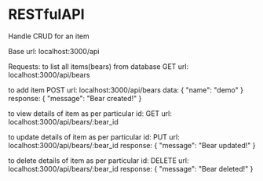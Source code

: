 # RESTfulAPI
Handle CRUD for an item 

Base url: localhost:3000/api

Requests:
to list all items(bears) from database
GET 
  url: localhost:3000/api/bears 
 
to add item 
POST 
  url: localhost:3000/api/bears
  data: 
  {
	  "name": "demo"
  }
  response:
  {
    "message": "Bear created!"
  }
  
to view details of item as per particular id:
GET
  url: localhost:3000/api/bears/:bear_id
 
to update details of item as per particular id:
PUT
  url: localhost:3000/api/bears/:bear_id
  response:
    {
      "message": "Bear updated!"
    }

to delete details of item as per particular id:
DELETE
  url: localhost:3000/api/bears/:bear_id
  response:
    {
      "message": "Bear deleted!"
    }
